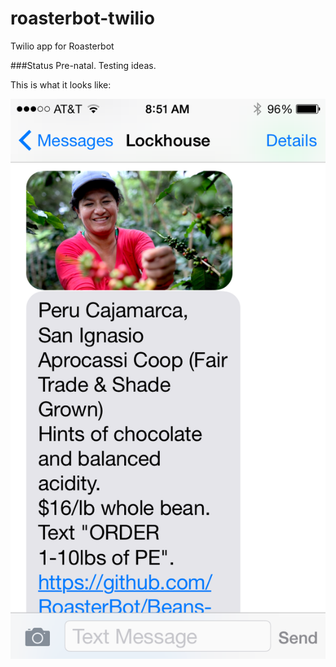 # roasterbot-twilio
Twilio app for Roasterbot

###Status
Pre-natal. Testing ideas.

This is what it looks like:

<img src="https://raw.githubusercontent.com/RoasterBot/roasterbot-twilio/master/screenshot.png">






